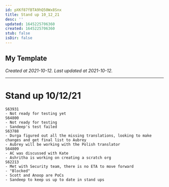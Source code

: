 ```yaml
---
id: pXKf87fBTA9hQ50Wx8Snx
title: Stand up 10_12_21
desc: ''
updated: 1645225706360
created: 1645225706360
stub: false
isDir: false
---
```

My Template
---

_Created at 2021-10-12._
_Last updated at 2021-10-12._




---

# Stand up 10/12/21


```
S63931
- Not ready for testing yet
S64800
- Not ready for testing
- Sandeep's test failed
S63788
- Durga figured out all the missing translations, looking to make changes and get final list to Aubrey
- Aubrey will be working with the Polish translator
S64809
- AC was discussed with Kate
- Ashritha is working on creating a scratch org
S62213
- Met with Security team, there is no ETA to move forward
- "Blocked"
- Scott and Anoop are PoCs
- Sandeep to keep us up to date in stand ups
```

